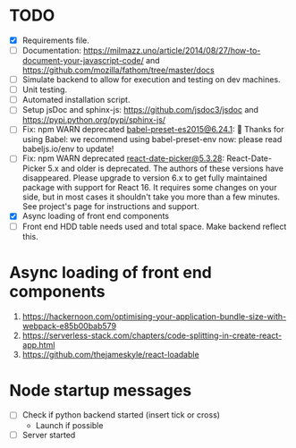 # TODO

- [x] Requirements file.
- [ ] Documentation: https://milmazz.uno/article/2014/08/27/how-to-document-your-javascript-code/ and https://github.com/mozilla/fathom/tree/master/docs
- [ ] Simulate backend to allow for execution and testing on dev machines.
- [ ] Unit testing.
- [ ] Automated installation script.
- [ ] Setup jsDoc and sphinx-js: https://github.com/jsdoc3/jsdoc and https://pypi.python.org/pypi/sphinx-js/
- [ ] Fix: npm WARN deprecated babel-preset-es2015@6.24.1: 🙌  Thanks for using Babel: we recommend using babel-preset-env now: please read babeljs.io/env to update!
- [ ] Fix: npm WARN deprecated react-date-picker@5.3.28: React-Date-Picker 5.x and older is deprecated. The authors of these versions have disappeared. Please upgrade to version 6.x to get fully maintained package with support for React 16. It requires some changes on your side, but in most cases it shouldn't take you more than a few minutes. See project's page for instructions and support.
- [x] Async loading of front end components
- [ ] Front end HDD table needs used and total space. Make backend reflect this.

# Async loading of front end components

1. https://hackernoon.com/optimising-your-application-bundle-size-with-webpack-e85b00bab579
2. https://serverless-stack.com/chapters/code-splitting-in-create-react-app.html
3. https://github.com/thejameskyle/react-loadable

# Node startup messages

- [ ] Check if python backend started (insert tick or cross)
    - Launch if possible
- [ ] Server started
